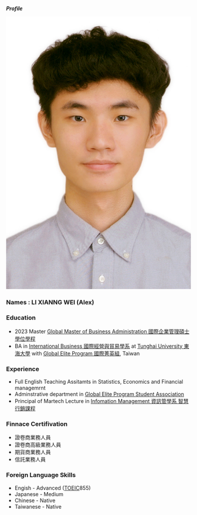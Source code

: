 ***Profile***

![a1](Figures/0988-776559拷貝2.jpg)

### Names : LI XIANNG WEI (Alex)

### Education
+ 2023 Master [Global Master of Business Administration 國際企業管理碩士學位學程](http://gmba.thu.edu.tw/web/about/page.php?scid=35&sid=38)
+ BA in [International Business 國際經營與貿易學系](https://inttrade.thu.edu.tw) at [Tunghai University 東海大學](https://www.thu.edu.tw) with [Global Elite Program 國際菁英組](http://mana.thu.edu.tw/web/page/page.php?scid=47&sid=43), Taiwan

### Experience
+ Full English Teaching Assitamts in Statistics, Economics and Financial managemrnt
+ Adminstrative department in [Global Elite Program Student Association](https://www.instagram.com/thu_gepsa/)
+ Principal of Martech Lecture in [Infomation Management 資訊管學系 智慧行銷課程](http://martech.thu.edu.tw/mobile/)

###  Finnace Certifivation 
+ 證卷商業務人員
+ 證卷商高級業務人員
+ 期貨商業務人員
+ 信託業務人員


### Foreign Language Skills
+ Engish -  Advanced ([TOEIC](https://www.toeic.com.tw)855)
+ Japanese - Medium
+ Chinese - Native
+ Taiwanese - Native
